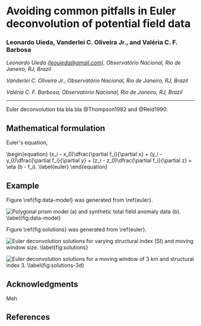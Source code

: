 Avoiding common pitfalls in Euler deconvolution of potential field data
=======================================================================

### Leonardo Uieda, Vanderlei C. Oliveira Jr., and Valéria C. F. Barbosa

*Leonardo Uieda ([leouieda@gmail.com](mailto:leouieda@gmail.com)),
Observatório Nacional, Rio de Janeiro, RJ, Brazil*

*Vanderlei C. Oliveira Jr.,
Observatório Nacional, Rio de Janeiro, RJ, Brazil*

*Valéria C. F. Barbosa,
Observatório Nacional, Rio de Janeiro, RJ, Brazil*

----

Euler deconvolution bla bla bla @Thompson1982 and @Reid1990.

Mathematical formulation
------------------------

Euler's equation,

\begin{equation}
(x_i - x_0)\dfrac{\partial f_i}{\partial x} +
 (y_i - y_0)\dfrac{\partial f_i}{\partial y} +
 (z_i - z_0)\dfrac{\partial f_i}{\partial z} =
 \eta (b - f_i).
\label{euler}
\end{equation}

Example
-------

Figure \ref{fig:data-model} was generated from \ref{euler}.

![Polygonal prism model (a) and synthetic total field anomaly data (b).
\label{fig:data-model}](
fig/data-model.png)


Figure \ref{fig:solutions} was generated from \ref{euler}.

![Euler deconvolution solutions for varying structural index (SI) and moving
window size. \label{fig:solutions}](
fig/euler-solutions.png)

![Euler deconvolution solutions for a moving window of 3 km and structural
index 3. \label{fig:solutions-3d}](
fig/euler-solutions-3d-composite.png)

Acknowledgments
---------------

Meh


References
----------


